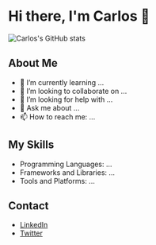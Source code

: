 # Hi there, I'm Carlos 👋

![Carlos's GitHub stats](https://github-readme-stats.vercel.app/api?username=carlosaj&show_icons=true&theme=radical)

## About Me
- 🌱 I’m currently learning ...
- 👯 I’m looking to collaborate on ...
- 🤔 I’m looking for help with ...
- 💬 Ask me about ...
- 📫 How to reach me: ...

## My Skills
- Programming Languages: ...
- Frameworks and Libraries: ...
- Tools and Platforms: ...

## Contact
- [LinkedIn](https://www.linkedin.com/in/carlosabreujr/)
- [Twitter](https://x.com/carlos_abreu)

